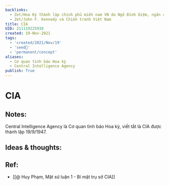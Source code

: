 ```yaml
---
backlinks:
  - Zet/Hoa Kỳ thành lập chính phủ miền nam VN do Ngô Đình Diệm, ngăn cản tổng tuyển cử
  - Zet/John F. Kennedy và Chiến tranh Việt Nam
title: CIA
UID: 211119225910
created: 19-Nov-2021
tags:
  - 'created/2021/Nov/19'
  - 'seed🥜'
  - 'permanent/concept'
aliases:
  - Cơ quan tình báo Hoa kỳ
  - Central Intelligence Agency
publish: True
---
```

# CIA

## Notes:
Central Intelligence Agency là Cơ quan tình báo Hoa kỳ, viết tắt là CIA được thành lập 19/9/1947.

## Ideas & thoughts:

## Ref:
- [[@ Huy Phạm, Mật sử luận 1 - Bí mật trụ sở CIA]]
